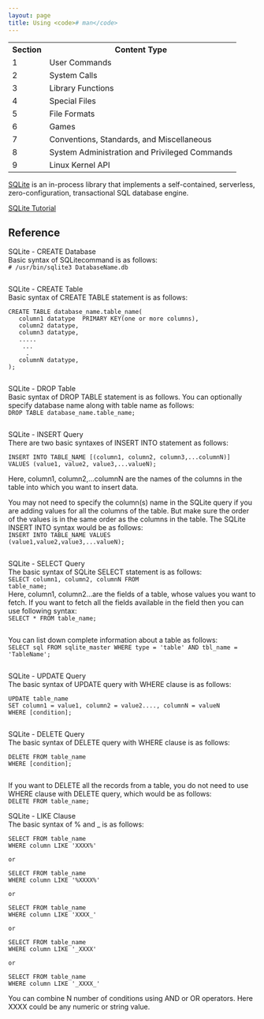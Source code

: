 ```yaml
---
layout: page
title: Using <code># man</code>
---
```


<table>
  <tr>
    <th>Section</th>
    <th>Content Type</th>
  </tr>
  <tr>
    <td>1</td>
    <td>User Commands</td>
  </tr>
  <tr>
    <td>2</td>
    <td>System Calls</td>
  </tr>
  <tr>
    <td>3</td>
    <td>Library Functions</td>
  </tr>
  <tr>
    <td>4</td>
    <td>Special Files</td>
  </tr>
  <tr>
    <td>5</td>
    <td>File Formats</td>
  </tr>
  <tr>
    <td>6</td>
    <td>Games</td>
  </tr>

  <tr>
    <td>7</td>
    <td>Conventions, Standards, and Miscellaneous</td>
  </tr>
  <tr>
    <td>8</td>
    <td>System Administration and Privileged Commands</td>
  </tr>
  <tr>
    <td>9</td>
    <td>Linux Kernel API</td>
  </tr>
</table>

[SQLite](https://www.sqlite.org/index.html) is an in-process library that implements a self-contained, serverless, zero-configuration, transactional SQL database engine.

[SQLite Tutorial](https://www.tutorialspoint.com/sqlite/index.htm)

## Reference
SQLite - CREATE Database<br>
Basic syntax of SQLitecommand is as follows:<br>
<code># /usr/bin/sqlite3 DatabaseName.db</code>

<img src="https://cjs6891.github.io/el7_blog/public/img/1482865400.png" alt="" style="">

SQLite - CREATE Table<br>
Basic syntax of CREATE TABLE statement is as follows:
<pre><code>CREATE TABLE database_name.table_name(
   column1 datatype  PRIMARY KEY(one or more columns),
   column2 datatype,
   column3 datatype,
   .....
    ...
     .
   columnN datatype,
);</code></pre>

<img src="https://cjs6891.github.io/el7_blog/public/img/1482866621.png" alt="" style="">

SQLite - DROP Table<br>
Basic syntax of DROP TABLE statement is as follows. You can optionally specify database name along with table name as follows:<br>
<code>DROP TABLE database_name.table_name;</code>

<img src="https://cjs6891.github.io/el7_blog/public/img/1482872760.png" alt="" style="">

SQLite - INSERT Query<br>
There are two basic syntaxes of INSERT INTO statement as follows:
<pre><code>INSERT INTO TABLE_NAME [(column1, column2, column3,...columnN)]  
VALUES (value1, value2, value3,...valueN);</code></pre>

Here, column1, column2,...columnN are the names of the columns in the table into which you want to insert data.

You may not need to specify the column(s) name in the SQLite query if you are adding values for all the columns of the table. But make sure the order of the values is in the same order as the columns in the table. The SQLite INSERT INTO syntax would be as follows:<br>
<code>INSERT INTO TABLE_NAME VALUES (value1,value2,value3,...valueN);</code>

<img src="https://cjs6891.github.io/el7_blog/public/img/1482875405.png" alt="" style="">

SQLite - SELECT Query<br>
The basic syntax of SQLite SELECT statement is as follows:<br>
<code>SELECT column1, column2, columnN FROM table_name;</code><br>
Here, column1, column2...are the fields of a table, whose values you want to fetch. If you want to fetch all the fields available in the field then you can use following syntax:<br>
<code>SELECT * FROM table_name;</code>

<img src="https://cjs6891.github.io/el7_blog/public/img/1482936733.png" alt="" style="">

You can list down complete information about a table as follows:<br>
<code>SELECT sql FROM sqlite_master WHERE type = 'table' AND tbl_name = 'TableName';</code>

<img src="https://cjs6891.github.io/el7_blog/public/img/1482937384.png" alt="" style="">

SQLite - UPDATE Query<br>
The basic syntax of UPDATE query with WHERE clause is as follows:<br>
<pre><code>UPDATE table_name
SET column1 = value1, column2 = value2...., columnN = valueN
WHERE [condition];</code></pre>

<img src="https://cjs6891.github.io/el7_blog/public/img/1482939153.png" alt="" style="">

SQLite - DELETE Query<br>
The basic syntax of DELETE query with WHERE clause is as follows:<br>
<pre><code>DELETE FROM table_name
WHERE [condition];</code></pre>

<img src="https://cjs6891.github.io/el7_blog/public/img/1482939558.png" alt="" style="">

If you want to DELETE all the records from a table, you do not need to use WHERE clause with DELETE query, which would be as follows:<br>
<code>DELETE FROM table_name;</code>

SQLite - LIKE Clause<br>
The basic syntax of % and _ is as follows:<br>
<pre><code>SELECT FROM table_name
WHERE column LIKE 'XXXX%'

or 

SELECT FROM table_name
WHERE column LIKE '%XXXX%'

or

SELECT FROM table_name
WHERE column LIKE 'XXXX_'

or

SELECT FROM table_name
WHERE column LIKE '_XXXX'

or

SELECT FROM table_name
WHERE column LIKE '_XXXX_'</code></pre>

You can combine N number of conditions using AND or OR operators. Here XXXX could be any numeric or string value.<br>

<img src="https://cjs6891.github.io/el7_blog/public/img/1482941528.png" alt="" style="">